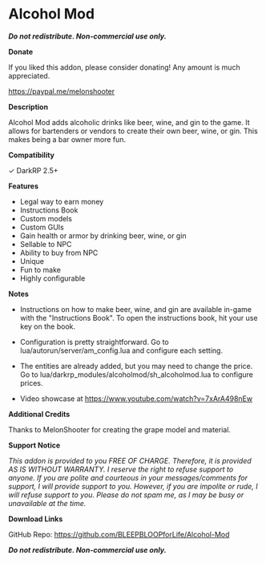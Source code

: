 # Alcohol Mod

***Do not redistribute. Non-commercial use only.***

**Donate**

If you liked this addon, please consider donating! Any amount is much appreciated.

https://paypal.me/melonshooter

**Description**

Alcohol Mod adds alcoholic drinks like beer, wine, and gin to the game. It allows for bartenders or vendors to create their own beer, wine, or gin. This makes being a bar owner more fun.

**Compatibility**

✓ DarkRP 2.5+

**Features**

- Legal way to earn money
- Instructions Book
- Custom models
- Custom GUIs
- Gain health or armor by drinking beer, wine, or gin
- Sellable to NPC
- Ability to buy from NPC
- Unique
- Fun to make
- Highly configurable

**Notes**

- Instructions on how to make beer, wine, and gin are available in-game with the "Instructions Book". To open the instructions book, hit your use key on the book.

- Configuration is pretty straightforward. Go to lua/autorun/server/am_config.lua and configure each setting.

- The entities are already added, but you may need to change the price. Go to lua/darkrp_modules/alcoholmod/sh_alcoholmod.lua to configure prices.

- Video showcase at https://www.youtube.com/watch?v=7xArA498nEw

**Additional Credits**

Thanks to MelonShooter for creating the grape model and material.

**Support Notice**

*This addon is provided to you FREE OF CHARGE. Therefore, it is provided AS IS WITHOUT WARRANTY. I reserve the right to refuse support to anyone. If you are polite and courteous in your messages/comments for support, I will provide support to you. However, if you are impolite or rude, I will refuse support to you. Please do not spam me, as I may be busy or unavailable at the time.*

**Download Links**

GitHub Repo: https://github.com/BLEEPBLOOPforLife/Alcohol-Mod

***Do not redistribute. Non-commercial use only.***
